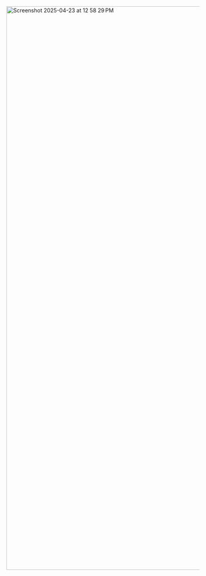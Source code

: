 <img width="1470" alt="Screenshot 2025-04-23 at 12 58 29 PM" src="https://github.com/user-attachments/assets/f2bff3f2-03a8-406b-a856-871d345a9b4a" />
